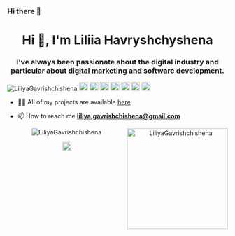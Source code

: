 ### Hi there 👋

<!--
**LiliyaGavrishchishena/LiliyaGavrishchishena** is a ✨ _special_ ✨ repository because its `README.md` (this file) appears on your GitHub profile.

Here are some ideas to get you started:

- 🔭 I’m currently working on ...
- 🌱 I’m currently learning ...
- 👯 I’m looking to collaborate on ...
- 🤔 I’m looking for help with ...
- 💬 Ask me about ...
- 📫 How to reach me: ...
- 😄 Pronouns: ...
- ⚡ Fun fact: ...
-->

<h1 align="center">Hi 👋, I'm Liliia Havryshchyshena </h1>
<h3 align="center">I've always been passionate about the digital industry and particular about digital marketing and software development.</h3>

<p align="left">
<img src="https://komarev.com/ghpvc/?username=LiliyaGavrishchishena" alt="LiliyaGavrishchishena" />

  <img src="https://img.icons8.com/color/48/000000/git.png" alt="git" width="20" height="20"/>
  <img src="https://img.icons8.com/color/48/000000/html.png" alt="html" width="20" height="20"/>
  <img src="https://img.icons8.com/color/48/000000/css.png" alt="css" width="20" height="20"/>
  <img src="https://img.icons8.com/color/48/000000/js.png" alt="js" width="20" height="20"/>
  <img src="https://img.icons8.com/color/48/000000/react-native.png" alt="redux" width="20" height="20"/>
  <img src="https://img.icons8.com/color/48/000000/redux.png" alt="redux" width="20" height="20"/>
  <img src="https://img.icons8.com/color/48/000000/nodejs.png" alt="nodejs" width="20" height="20"/>

- 👨‍💻 All of my projects are available [here](https://github.com/LiliyaGavrishchishena?tab=repositories)

- 📫 How to reach me **liliya.gavrishchishena@gmail.com**

<p align="center">
  <img src="https://github-readme-stats.vercel.app/api?username=LiliyaGavrishchishena&show_icons=true" alt="LiliyaGavrishchishena" />
  <img  align="right" src="https://i.gifer.com/origin/bc/bca56ffe4a6e2910237482982aa856fe_w200.gif" alt="LiliyaGavrishchishena" width="230">
 </p>

<p align="center">
<a href="https://www.linkedin.com/in/liliia-havryshchyshena-7a1075154/" target="_blank"><img align="center" src="https://cdn.jsdelivr.net/npm/simple-icons@3.0.1/icons/linkedin.svg" alt="https://www.linkedin.com/in/liliia-havryshchyshena-7a1075154/" height="20" width="20" /></a>
</p>
